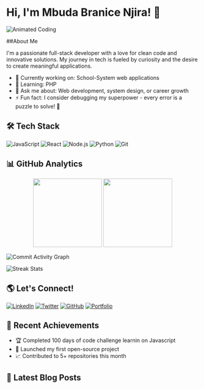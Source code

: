 # Hi, I'm Mbuda Branice Njira! 👋
![Animated Coding](https://media.giphy.com/media/qgQUggAC3Pfv687qPC/giphy.gif)

##About Me

I'm a passionate full-stack developer with a love for clean code and innovative solutions. My journey in tech is fueled by curiosity and the desire to create meaningful applications.

- 🔭 Currently working on: School-System web applications
- 🌱 Learning: PHP
- 💬 Ask me about: Web development, system design, or career growth
- ⚡ Fun fact: I consider debugging my superpower - every error is a puzzle to solve! 🧩

## 🛠 Tech Stack

![JavaScript](https://img.shields.io/badge/-JavaScript-F7DF1E?style=flat&logo=javascript&logoColor=black)
![React](https://img.shields.io/badge/-React-61DAFB?style=flat&logo=react&logoColor=black)
![Node.js](https://img.shields.io/badge/-Node.js-339933?style=flat&logo=node.js&logoColor=white)
![Python](https://img.shields.io/badge/-Python-3776AB?style=flat&logo=python&logoColor=white)
![Git](https://img.shields.io/badge/-Git-F05032?style=flat&logo=git&logoColor=white)

## 📊 GitHub Analytics

<div align="center">
  <img height="180em" src="https://github-readme-stats.vercel.app/api?username=MBUDA-BRANICE-NJIRA/MBUDA-BRANICE-NJIRA&show_icons=true&theme=radical&include_all_commits=true&count_private=true"/>
  <img height="180em" src="https://github-readme-stats.vercel.app/api/top-langs/?username=MBUDA-BRANICE-NJIRA/MBUDA-BRANICE-NJIRA&layout=compact&langs_count=8&theme=radical"/>
</div>

![Commit Activity Graph](https://github-readme-activity-graph.vercel.app/graph?username=MBUDA-BRANICE-NJIRA/MBUDA-BRANICE-NJIRA&theme=redical&area=true&hide_border=true)

![Streak Stats](https://github-readme-streak-stats.herokuapp.com/?user=MBUDA-BRANICE-NJIRA/MBUDA-BRANICE-NJIRA&theme=radical&fire=DD472B)

## 🌎 Let's Connect!

[![LinkedIn](https://img.shields.io/badge/LinkedIn-0077B5?style=for-the-badge&logo=linkedin&logoColor=white)](https://www.linkedin.com/in/mbuda-branice-njira-a04771305/)
[![Twitter](https://img.shields.io/badge/Twitter-1DA1F2?style=for-the-badge&logo=twitter&logoColor=white)](https://twitter.com/your-handle)
[![GitHub](https://img.shields.io/badge/GitHub-100000?style=for-the-badge&logo=github&logoColor=white)](https://github.com/MBUDA-BRANICE-NJIRA)
[![Portfolio](https://img.shields.io/badge/Portfolio-%23000000.svg?style=for-the-badge&logo=firefox&logoColor=#FF7139)](https://your-portfolio.com)

## 🎯 Recent Achievements

- 🏆 Completed 100 days of code challenge learnin on Javascript
- 🚀 Launched my first open-source project
- 📈 Contributed to 5+ repositories this month

## 📝 Latest Blog Posts
<!-- Uncomment and add your blog posts when available -->
<!-- - [How I optimized my React app](https://your-blog.com/optimize-react) -->
<!-- - [My journey into tech](https://your-blog.com/tech-journey) -->
